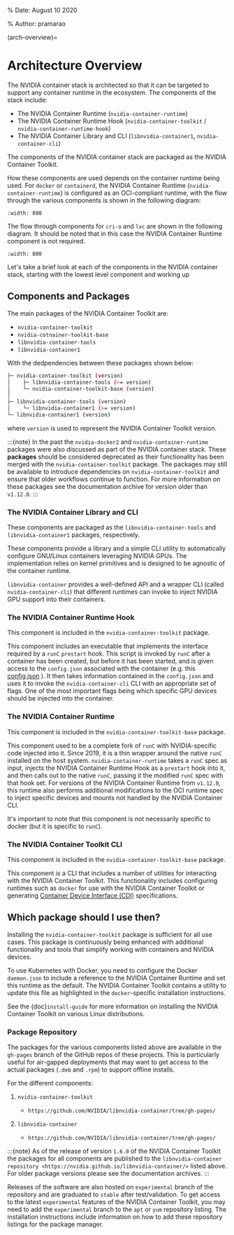 % Date: August 10 2020

% Author: pramarao

(arch-overview)=

# Architecture Overview

The NVIDIA container stack is architected so that it can be targeted to support any container runtime in the ecosystem.
The components of the stack include:

- The NVIDIA Container Runtime (`nvidia-container-runtime`)
- The NVIDIA Container Runtime Hook (`nvidia-container-toolkit` / `nvidia-container-runtime-hook`)
- The NVIDIA Container Library and CLI (`libnvidia-container1`, `nvidia-container-cli`)

The components of the NVIDIA container stack are packaged as the NVIDIA Container Toolkit.

How these components are used depends on the container runtime being used. For `docker` or `containerd`, the NVIDIA Container Runtime (`nvidia-container-runtime`) is
configured as an OCI-compliant runtime, with the flow through the various components is shown in the following diagram:

```{image} assets/runtime-architecture.png
:width: 800
```

The flow through components for `cri-o` and `lxc` are shown in the following diagram. It should be noted that in this
case the NVIDIA Container Runtime component is not required.

```{image} assets/nvidia-crio-lxc-arch.png
:width: 800
```

Let's take a brief look at each of the components in the NVIDIA container stack, starting
with the lowest level component and working up

## Components and Packages

The main packages of the NVIDIA Container Toolkit are:

- `nvidia-container-toolkit`
- `nvidia-cotnainer-toolkit-base`
- `libnvidia-container-tools`
- `libnvidia-container1`

With the dedpendencies between these packages shown below:

```bash
├─ nvidia-container-toolkit (version)
│    ├─ libnvidia-container-tools (>= version)
│    └─ nvidia-container-toolkit-base (version)
│
├─ libnvidia-container-tools (version)
│    └─ libnvidia-container1 (>= version)
└─ libnvidia-container1 (version)
```

where `version` is used to represent the NVIDIA Container Toolkit version.

:::{note}
In the past the `nvidia-docker2` and `nvidia-container-runtime` packages were also discussed as part of the NVIDIA container stack.
These **packages** should be considered deprecated as their functionality has been merged with the `nvidia-container-toolkit` package.
The packages may still be available to introduce dependencies on `nvidia-container-toolkit` and ensure that older workflows continue to function.
For more information on these packages see the documentation archive for version older than `v1.12.0`.
:::

### The NVIDIA Container Library and CLI

These components are packaged as the `libnvidia-container-tools` and `libnvidia-container1` packages, respectively.

These components provide a library and a simple CLI utility to automatically configure GNU/Linux containers leveraging NVIDIA GPUs.
The implementation relies on kernel primitives and is designed to be agnostic of the container runtime.

`libnvidia-container` provides a well-defined API and a wrapper CLI (called `nvidia-container-cli`) that different runtimes can invoke to
inject NVIDIA GPU support into their containers.

### The NVIDIA Container Runtime Hook

This component is included in the `nvidia-container-toolkit` package.

This component includes an executable that implements the interface required by a `runC` `prestart` hook. This script is invoked by `runC`
after a container has been created, but before it has been started, and is given access to the `config.json` associated with the container
(e.g. this [config.json](https://github.com/opencontainers/runtime-spec/blob/master/config.md#configuration-schema-example=) ). It then takes
information contained in the `config.json` and uses it to invoke the `nvidia-container-cli` CLI with an appropriate set of flags. One of the
most important flags being which specific GPU devices should be injected into the container.

### The NVIDIA Container Runtime

This component is included in the `nvidia-container-toolkit-base` package.

This component used to be a complete fork of `runC` with NVIDIA-specific code injected into it. Since 2019, it is a thin wrapper around the native
`runC` installed on the host system. `nvidia-container-runtime` takes a `runC` spec as input, injects the NVIDIA Container Runtime Hook as
a `prestart` hook into it, and then calls out to the native `runC`, passing it the modified `runC` spec with that hook set.
For versions of the NVIDIA Container Runtime from `v1.12.0`, this runtime also performs additional modifications to the OCI runtime spec to inject
specific devices and mounts not handled by the NVIDIA Container CLI.

It's important to note that this component is not necessarily specific to docker (but it is specific to `runC`).

### The NVIDIA Container Toolkit CLI

This component is included in the `nvidia-container-toolkit-base` package.

This component is a CLI that includes a number of utilities for interacting with the NVIDIA Container Toolkit. This functionality includes configuring
runtimes such as `docker` for use with the NVIDIA Container Toolkit or generating [Container Device Interface (CDI)](https://github.com/container-orchestrated-devices/container-device-interface) specifications.

## Which package should I use then?

Installing the `nvidia-container-toolkit` package is sufficient for all use cases. This
package is continuously being enhanced with additional functionality and tools that simplify working with containers and
NVIDIA devices.

To use Kubernetes with Docker, you need to configure the Docker `daemon.json` to include
a reference to the NVIDIA Container Runtime and set this runtime as the default. The NVIDIA Container Toolkit contains a utility to update this file
as highlighted in the `docker`-specific installation instructions.

See the {doc}`install-guide` for more information on installing the NVIDIA Container Toolkit on various Linux distributions.

### Package Repository

The packages for the various components listed above are available in the `gh-pages` branch of the GitHub repos of these projects. This is particularly
useful for air-gapped deployments that may want to get access to the actual packages (`.deb` and `.rpm`) to support offline installs.

For the different components:

1. `nvidia-container-toolkit`

   - `https://github.com/NVIDIA/libnvidia-container/tree/gh-pages/`

2. `libnvidia-container`

   - `https://github.com/NVIDIA/libnvidia-container/tree/gh-pages/`

:::{note}
As of the release of version `1.6.0` of the NVIDIA Container Toolkit the packages for all components are
published to the `libnvidia-container` `repository <https://nvidia.github.io/libnvidia-container/>` listed above. For older package versions please see the documentation archives.
:::

Releases of the software are also hosted on `experimental` branch of the repository and are graduated to `stable` after test/validation. To get access to the latest
`experimental` features of the NVIDIA Container Toolkit, you may need to add the `experimental` branch to the `apt` or `yum` repository listing. The installation instructions
include information on how to add these repository listings for the package manager.
